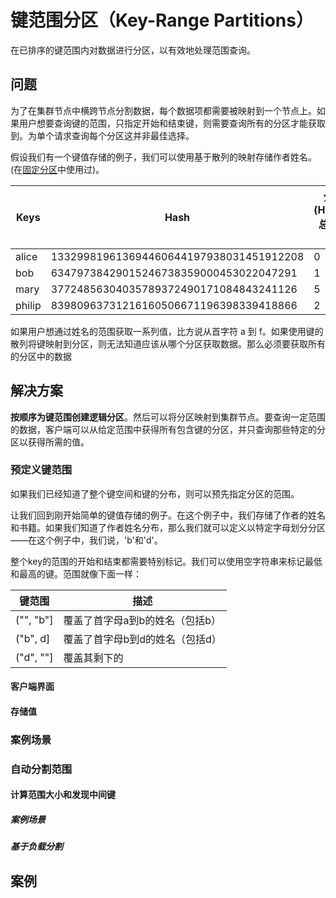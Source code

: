 # 键范围分区（Key-Range Partitions）

在已排序的键范围内对数据进行分区，以有效地处理范围查询。

## 问题

为了在集群节点中横跨节点分割数据，每个数据项都需要被映射到一个节点上。如果用户想要查询键的范围，只指定开始和结束键，则需要查询所有的分区才能获取到。为单个请求查询每个分区这并非最佳选择。

假设我们有一个键值存储的例子，我们可以使用基于散列的映射存储作者姓名。(在[固定分区](Fixed-Partition.md)中使用过)。

| Keys   | Hash                                    | 分区(Hash%总分区数) | Node |
| ------ | --------------------------------------- | ------------------- | ---- |
| alice  | 133299819613694460644197938031451912208 | 0                   | 0    |
| bob    | 63479738429015246738359000453022047291  | 1                   | 1    |
| mary   | 37724856304035789372490171084843241126  | 5                   | 1    |
| philip | 83980963731216160506671196398339418866  | 2                   | 2    |

如果用户想通过姓名的范围获取一系列值，比方说从首字符 a 到 f。如果使用键的散列将键映射到分区，则无法知道应该从哪个分区获取数据。那么必须要获取所有的分区中的数据

## 解决方案

**按顺序为键范围创建逻辑分区**。然后可以将分区映射到集群节点。要查询一定范围的数据，客户端可以从给定范围中获得所有包含键的分区，并只查询那些特定的分区以获得所需的值。

### 预定义键范围

如果我们已经知道了整个键空间和键的分布，则可以预先指定分区的范围。

让我们回到刚开始简单的键值存储的例子。在这个例子中，我们存储了作者的姓名和书籍。如果我们知道了作者姓名分布，那么我们就可以定义以特定字母划分分区——在这个例子中，我们说，'b'和'd'。

整个key的范围的开始和结束都需要特别标记。我们可以使用空字符串来标记最低和最高的键。范围就像下面一样：

| 键范围    | 描述                            |
| --------- | ------------------------------- |
| ("", "b"] | 覆盖了首字母a到b的姓名（包括b） |
| ("b", d]  | 覆盖了首字母b到d的姓名（包括d） |
| ("d", ""] | 覆盖其剩下的                    |



#### 客户端界面

#### 存储值

### 案例场景

### 自动分割范围

#### 计算范围大小和发现中间键

##### 案例场景

##### 基于负载分割

## 案例


